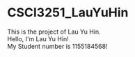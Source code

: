 # CSCI3251_LauYuHin
This is the project of Lau Yu Hin.  
Hello, I'm Lau Yu Hin!  
My Student number is 1155184568!  